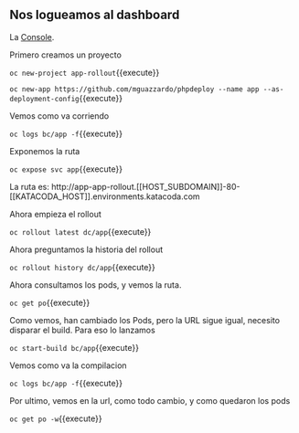 ## Nos logueamos al dashboard 

La [Console](https://console-openshift-console-[[HOST_SUBDOMAIN]]-443-[[KATACODA_HOST]].environments.katacoda.com). 

Primero creamos un proyecto

``oc new-project app-rollout``{{execute}}

``oc new-app https://github.com/mguazzardo/phpdeploy --name app --as-deployment-config``{{execute}}

Vemos como va corriendo

``oc logs bc/app -f``{{execute}}

Exponemos la ruta

``oc expose svc app``{{execute}}


La ruta es: http://app-app-rollout.[[HOST_SUBDOMAIN]]-80-[[KATACODA_HOST]].environments.katacoda.com

Ahora empieza el rollout

``oc rollout latest dc/app``{{execute}}

Ahora preguntamos la historia del rollout

``oc rollout history dc/app``{{execute}}

Ahora consultamos los pods, y vemos la ruta.

``oc get po``{{execute}}

Como vemos, han cambiado los Pods, pero la URL sigue igual, necesito disparar
el build. Para eso lo lanzamos

``oc start-build bc/app``{{execute}}

Vemos como va la compilacion

``oc logs bc/app -f``{{execute}}

Por ultimo, vemos en la url, como todo cambio, y como quedaron los pods

``oc get po -w``{{execute}}






